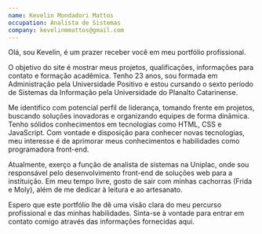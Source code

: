 ```yaml
---
name: Kevelin Mondadori Mattos
occupation: Analista de Sistemas
company: kevelinmmattos@gmail.com
---
```


Olá, sou Kevelin, é um prazer receber você em meu portfólio profissional.

O objetivo do site é mostrar meus projetos, qualificações, informações para contato e formação acadêmica. Tenho 23 anos, sou formada em Administração pela Universidade Positivo e estou cursando o sexto período de Sistemas da Informação pela Universidade do Planalto Catarinense.

Me identifico com potencial perfil de liderança, tomando frente em projetos, buscando soluções inovadoras e organizando equipes de forma dinâmica. Tenho sólidos conhecimentos em tecnologias como HTML, CSS e JavaScript. Com vontade e disposição para conhecer novas tecnologias, meu interesse é de aprimorar meus conhecimentos e habilidades como programadora front-end.

Atualmente, exerço a função de analista de sistemas na Uniplac, onde sou responsável pelo desenvolvimento front-end de soluções web para a instituição. Em meu tempo livre, gosto de sair com minhas cachorras (Frida e Moly), além de me dedicar à leitura e ao artesanato.

Espero que este portfólio lhe dê uma visão clara do meu percurso profissional e das minhas habilidades. Sinta-se à vontade para entrar em contato comigo através das informações fornecidas aqui.
